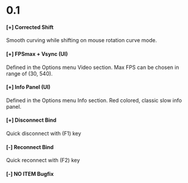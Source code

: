 # 0.1
#### [+] Corrected Shift
Smooth curving while shifting on mouse rotation curve mode.
#### [+] FPSmax + Vsync (UI)
Defined in the Options menu Video section. Max FPS can be chosen in range of (30, 540).
#### [+] Info Panel (UI)
Defined in the Options menu Info section. Red colored, classic slow info panel.
#### [+] Disconnect Bind
Quick disconnect with (F1) key
#### [-] Reconnect Bind
Quick reconnect with (F2) key
#### [-] NO ITEM Bugfix
